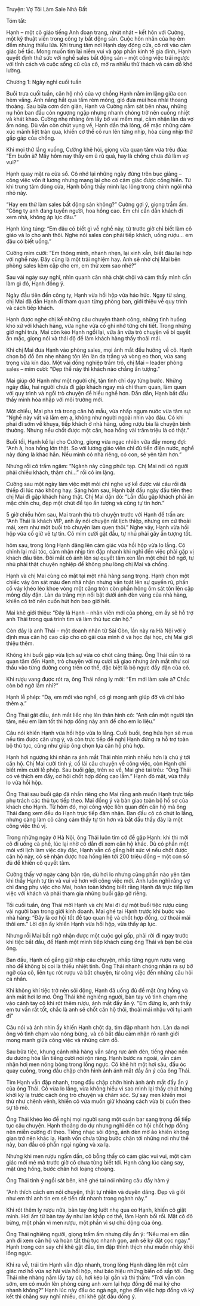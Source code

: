 
Truyện: Vợ Tôi Làm Sale Nhà Đất

Tóm tắt:

Hạnh – một cô giáo tiếng Anh đoan trang, nhút nhát – kết hôn với Cường, một kỹ thuật viên trong công ty bất động sản. Cuộc hôn nhân của họ êm đềm nhưng thiếu lửa. Khi trung tâm nơi Hạnh dạy đóng cửa, cô rơi vào cảm giác bế tắc. Mong muốn tìm lại niềm vui và góp phần kinh tế gia đình, Hạnh quyết định thử sức với nghề sales bất động sản – một công việc trái ngược với tính cách và cuộc sống cũ của cô, mở ra nhiều thử thách và cám dỗ khó lường.

Chương 1: Ngày nghỉ cuối tuần

Buổi trưa cuối tuần, căn hộ nhỏ của vợ chồng Hạnh nằm im lặng giữa con hẻm vắng. Ánh nắng hắt qua tấm rèm mỏng, gió đưa mùi hoa nhài thoang thoảng. Sau bữa cơm đơn giản, Hạnh và Cường nằm sát bên nhau, những nụ hôn ban đầu còn ngượng ngập nhưng nhanh chóng trở nên cuồng nhiệt và khát khao. Cường nhẹ nhàng ôm lấy bờ vai mềm mại, cảm nhận làn da vợ ấm nóng. Dù vẫn còn chút vụng về, Hạnh dần thả lỏng, để mặc những cảm xúc mãnh liệt tràn qua, khiến cơ thể cô run lên từng nhịp, hòa cùng nhịp thở gấp gáp của chồng.

Khi mọi thứ lắng xuống, Cường khẽ hỏi, giọng vừa quan tâm vừa trêu đùa: “Em buồn à? Mấy hôm nay thấy em ủ rũ quá, hay là chồng chưa đủ làm vợ vui?”

Hạnh quay mặt ra cửa sổ. Cô nhớ lại những ngày đứng trên bục giảng – công việc vốn ít lương nhưng mang lại cho cô cảm giác được cống hiến. Từ khi trung tâm đóng cửa, Hạnh bỗng thấy mình lạc lõng trong chính ngôi nhà nhỏ này.

“Hay em thử làm sales bất động sản không?” Cường gợi ý, giọng trầm ấm. “Công ty anh đang tuyển người, hoa hồng cao. Em chỉ cần dẫn khách đi xem nhà, không áp lực đâu.”

Hạnh lúng túng: “Em đâu có biết gì về nghề này, từ trước giờ chỉ biết làm cô giáo và lo cho anh thôi. Nghe nói sales còn phải tiếp khách, uống rượu… em đâu có biết uống.”

Cường mỉm cười: “Em thông minh, nhanh nhẹn, lại xinh xắn, biết đâu lại hợp với nghề này. Đây cũng là một trải nghiệm hay. Anh sẽ nhờ chị Mai bên phòng sales kèm cặp cho em, em thử xem sao nhé?”

Sau vài ngày suy nghĩ, nhìn quanh căn nhà chật chội và cảm thấy mình cần làm gì đó, Hạnh đồng ý.

Ngày đầu tiên đến công ty, Hạnh vừa hồi hộp vừa háo hức. Ngay từ sáng, chị Mai đã dẫn Hạnh đi tham quan từng phòng ban, giới thiệu về quy trình và cách tiếp khách. 

Hạnh được nghe chị kể những câu chuyện thành công, những tình huống khó xử với khách hàng, vừa nghe vừa cố ghi nhớ từng chi tiết. Trong những giờ nghỉ trưa, Mai còn kéo Hạnh ngồi lại, vừa ăn vừa trò chuyện về bí quyết ăn mặc, giọng nói và thái độ để làm khách hàng thấy thoải mái.

Khi chị Mai đưa Hạnh vào phòng sales, mọi ánh mắt đều hướng về cô. Hạnh chọn bộ đồ ôm nhẹ nhàng tôn lên làn da trắng và vòng eo thon, vừa sang trọng vừa kín đáo. Một vài đồng nghiệp trầm trồ, chị Mai – leader phòng sales – mỉm cười: “Đẹp thế này thì khách nào chẳng ấn tượng.”

Mai giúp đỡ Hạnh như một người chị, tận tình chỉ dạy từng bước. Những ngày đầu, hai người chưa đi gặp khách ngay mà chỉ tham quan, làm quen với quy trình và ngồi trò chuyện để hiểu nghề hơn. Dần dần, Hạnh bắt đầu thấy mình hòa nhập với môi trường mới.

Một chiều, Mai pha trà trong căn hộ mẫu, vừa nhấp ngụm nước vừa tâm sự: “Nghề này vất vả lắm em ạ, không như người ngoài nhìn vào đâu. Có khi phải đi sớm về khuya, tiếp khách ở nhà hàng, uống rượu bia là chuyện bình thường. Nhưng nếu chốt được một căn, hoa hồng vài trăm triệu là có thật.”

Buổi tối, Hạnh kể lại cho Cường, giọng vừa ngạc nhiên vừa đầy mong đợi: “Anh à, hoa hồng lớn thật. So với lương giáo viên chỉ đủ tiền điện nước, nghề này đúng là khác hẳn. Nếu mình có nhà riêng, có con, sẽ yên tâm hơn.”

Nhưng rồi cô trầm ngâm: “Ngành này cũng phức tạp. Chị Mai nói có người phải chiều khách, thậm chí…” rồi cô im lặng.

Cường sau một ngày làm việc mệt mỏi chỉ nghe vợ kể được vài câu rồi đã thiếp đi lúc nào không hay. Sáng hôm sau, Hạnh bắt đầu ngày đầu tiên theo chị Mai đi gặp khách hàng thật. Chị Mai dặn dò: “Lần đầu gặp khách phải ăn mặc chỉn chu, đẹp một chút để tạo ấn tượng và cũng tự tin hơn.”

5 giờ chiều hôm sau, Mai tranh thủ trò chuyện trước với Hạnh để trấn an: “Anh Thái là khách VIP, anh ấy nói chuyện rất lịch thiệp, nhưng em cứ thoải mái, xem như một buổi trò chuyện làm quen thôi.” Nghe vậy, Hạnh vừa hồi hộp vừa cố giữ vẻ tự tin. Cô mỉm cười gật đầu, tự nhủ phải gây ấn tượng tốt.

hôm sau, trong lòng Hạnh dâng lên cảm giác vừa hồi hộp vừa lo lắng. Cô chỉnh lại mái tóc, cảm nhận nhịp tim đập nhanh khi nghĩ đến việc phải gặp vị khách đầu tiên. Đôi mắt cô ánh lên sự quyết tâm xen lẫn một chút bỡ ngỡ, tự nhủ phải thật chuyên nghiệp để không phụ lòng chị Mai và chồng.

Hạnh và chị Mai cùng có mặt tại một nhà hàng sang trọng. Hạnh chọn một chiếc váy ôm sát màu đen nhã nhặn nhưng vẫn toát lên sự quyến rũ, phần cổ váy khéo léo khoe vòng một căng tròn còn phần hông ôm sát tôn lên cặp mông đầy đặn. Làn da trắng mịn nổi bật dưới ánh đèn vàng của nhà hàng, khiến cô trở nên cuốn hút hơn bao giờ hết.

Mai khẽ giới thiệu: “Đây là Hạnh – nhân viên mới của phòng, em ấy sẽ hỗ trợ anh Thái trong quá trình tìm và làm thủ tục căn hộ.”

Còn đây là anh Thái – một doanh nhân từ Sài Gòn, lần này ra Hà Nội với ý định mua căn hộ cao cấp cho cô gái của mình ở và học đại học, chị Mai giới thiệu thêm.

Không khí buổi gặp vừa lịch sự vừa có chút căng thẳng. Ông Thái dần tỏ ra quan tâm đến Hạnh, trò chuyện với nụ cười xã giao nhưng ánh mắt như soi thấu vào từng đường cong trên cơ thể, đặc biệt là bộ ngực đầy đặn của cô.

Khi rượu vang được rót ra, ông Thái nâng ly mời: “Em mới làm sale à? Chắc còn bỡ ngỡ lắm nhỉ?”

Hạnh lễ phép: “Dạ, em mới vào nghề, có gì mong anh giúp đỡ và chỉ bảo thêm ạ.”

Ông Thái gật đầu, ánh mắt liếc nhẹ lên thân hình cô: “Anh cần một người tận tâm, nếu em làm tốt thì hợp đồng này anh để cho em lo liệu.”

Câu nói khiến Hạnh vừa hồi hộp vừa lo lắng. Cuối buổi, ông hứa hẹn sẽ mua nếu tìm được căn ưng ý, và còn trực tiếp đề nghị Hạnh đứng ra hỗ trợ toàn bộ thủ tục, cũng như giúp ông chọn lựa căn hộ phù hợp.

Hạnh hơi ngượng khi nhận ra ánh mắt Thái nhìn mình nhiều hơn là chú ý tới căn hộ. Chị Mai cười tinh ý, cố lái câu chuyện về công việc, còn Hạnh chỉ biết mỉm cười lễ phép. Sau buổi gặp, trên xe về, Mai ghé tai trêu: “Ông Thái có vẻ thích em đấy, cơ hội chốt hợp đồng cao lắm.” Hạnh đỏ mặt, vừa thấy lo vừa hồi hộp.

Ông Thái sau buổi gặp đã nhắn riêng cho Mai rằng anh muốn Hạnh trực tiếp phụ trách các thủ tục tiếp theo. Mai đồng ý và bàn giao toàn bộ hồ sơ của khách cho Hạnh. Từ hôm đó, mọi công việc liên quan đến căn hộ mà ông Thái đang xem đều do Hạnh trực tiếp đảm nhận. Ban đầu cô có chút lo lắng, nhưng càng làm cô càng cảm thấy tự tin hơn và bắt đầu thấy đây là một công việc thú vị.

Trong những ngày ở Hà Nội, ông Thái luôn tìm cớ để gặp Hạnh: khi thì mời cô đi uống cà phê, lúc lại nhờ cô dẫn đi xem căn hộ khác. Dù có phần mệt mỏi với lịch làm việc dày đặc, Hạnh vẫn cố gắng hết sức vì nếu chốt được căn hộ này, cô sẽ nhận được hoa hồng lên tới 200 triệu đồng – một con số đủ để khiến cô quyết tâm.

Cường thấy vợ ngày càng bận rộn, dù hơi lo nhưng cũng phần nào yên tâm khi thấy Hạnh tự tin và vui vẻ hơn với công việc mới. Anh luôn nghĩ rằng vợ chỉ đang phụ việc cho Mai, hoàn toàn không biết rằng Hạnh đã trực tiếp làm việc với khách và phải tham gia những buổi gặp gỡ riêng.

Tối cuối tuần, ông Thái mời Hạnh và chị Mai đi dự một buổi tiệc rượu cùng vài người bạn trong giới kinh doanh. Mai ghé tai Hạnh trước khi bước vào nhà hàng: “Đây là cơ hội tốt để tạo quan hệ và chốt hợp đồng, cứ thoải mái thôi em.” Lời dặn ấy khiến Hạnh vừa hồi hộp, vừa thấy áp lực.

Nhưng rồi Mai bất ngờ nhận được một cuộc gọi gấp, phải rời đi ngay trước khi tiệc bắt đầu, để Hạnh một mình tiếp khách cùng ông Thái và bạn bè của ông. 

Ban đầu, Hạnh cố gắng giữ nhịp câu chuyện, nhấp từng ngụm rượu vang nhỏ để không bị coi là thiếu nhiệt tình. Ông Thái nhanh chóng nhận ra sự bỡ ngỡ của cô, liên tục rót rượu và bắt chuyện, từ công việc đến những câu hỏi cá nhân.

Khi không khí tiệc trở nên sôi động, Hạnh đã uống đủ để mặt ửng hồng và ánh mắt hơi lơ mơ. Ông Thái khẽ nghiêng người, bàn tay vô tình chạm nhẹ vào cánh tay cô khi rót thêm rượu, ánh mắt đầy ẩn ý. "Em đừng lo, anh thấy em tư vấn rất tốt, chắc là anh sẽ chốt căn hộ thôi, thoải mái nhậu với tụi anh đi" 

Câu nói và ánh nhìn ấy khiến Hạnh chột dạ, tim đập nhanh hơn. Làn da nơi ông vô tình chạm vào nóng bừng, và cô bắt đầu cảm nhận rõ ranh giới mong manh giữa công việc và những cám dỗ.

Sau bữa tiệc, khung cảnh nhà hàng vẫn sáng rực ánh đèn, tiếng nhạc nền du dương hòa lẫn tiếng cười nói rộn ràng. Hạnh bước ra ngoài, vẫn cảm nhận hơi men nóng bỏng trong lồng ngực. Cô khẽ hít một hơi sâu, đầu óc quay cuồng, trong đầu chập chờn hình ảnh ánh mắt đầy ẩn ý của ông Thái.

Tim Hạnh vẫn đập nhanh, trong đầu chập chờn hình ảnh ánh mắt đầy ẩn ý của ông Thái. Cô vừa lo lắng, vừa không hiểu vì sao mình lại thấy chút hứng khởi kỳ lạ trước cách ông trò chuyện và chăm sóc. Sự say men khiến mọi thứ như chênh vênh, khiến cô vừa muốn giữ khoảng cách vừa bị cuốn theo sự tò mò.

Ông Thái khéo léo đề nghị mọi người sang một quán bar sang trọng để tiếp tục câu chuyện. Hạnh thoáng do dự nhưng nghĩ đến cơ hội chốt hợp đồng nên miễn cưỡng đi theo. Tiếng nhạc sôi động, ánh đèn mờ ảo khiến không gian trở nên khác lạ. Hạnh vốn chưa từng bước chân tới những nơi như thế này, ban đầu có phần ngại ngùng và xa lạ.

 Nhưng khi men rượu ngấm dần, cô bỗng thấy có cảm giác vui vui, một cảm giác mới mẻ mà trước giờ cô chưa từng biết tới. Hạnh càng lúc càng say, mặt ửng hồng, bước chân hơi loạng choạng.

Ông Thái tinh ý ngồi sát bên, khẽ ghé tai nói những câu đầy hàm ý

“Anh thích cách em nói chuyện, thật tự nhiên và duyên dáng. Đẹp và giỏi như em thì anh tin em sẽ tiến rất nhanh trong ngành này.”

Khi rót thêm ly rượu nữa, bàn tay ông lướt nhẹ qua eo Hạnh, khiến cô giật mình. Hơi ấm từ bàn tay ấy như lan khắp cơ thể, làm Hạnh bối rối. Mặt cô đỏ bừng, một phần vì men rượu, một phần vì sự chủ động của ông.

Ông Thái nghiêng người, giọng trầm ấm nhưng đầy ẩn ý: “Nếu mai em dẫn anh đi xem căn hộ và hoàn tất thủ tục nhanh gọn, anh sẽ ký đặt cọc ngay.” Hạnh trong cơn say chỉ khẽ gật đầu, tim đập thình thịch như muốn nhảy khỏi lồng ngực.

Khi ra về, trái tim Hạnh vẫn đập nhanh, trong lòng Hạnh dâng lên một cảm giác mơ hồ vừa sợ hãi vừa hồi hộp, như báo hiệu những biến cố sắp tới. Ông Thái nhẹ nhàng nắm lấy tay cô, hơi kéo lại gần và thì thầm: “Trời vẫn còn sớm, em có muốn lên phòng cùng anh xem lại hợp đồng để mai ký cho nhanh không?” Hạnh lúc này đầu óc ngà ngà, nghe đến việc hợp đồng và ký kết thì chẳng suy nghĩ nhiều, chỉ khẽ gật đầu đồng ý.

